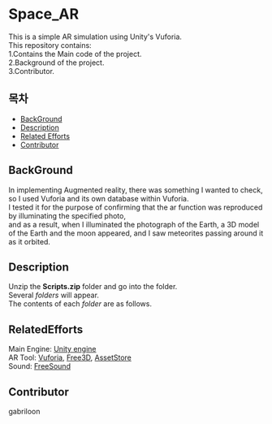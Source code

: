 # Space_AR
This is a simple AR simulation using Unity's Vuforia.<br>
This repository contains:<br>
	1.Contains the Main code of the project.<br>
	2.Background of the project.<br>
	3.Contributor.<br>
	
## 목차
- [BackGround](#BackGround)
- [Description](#Description)
- [Related Efforts](#RelatedEfforts)
- [Contributor](#Contributor)



## BackGround
In implementing Augmented reality, there was something I wanted to check, so I used Vuforia and its own database within Vuforia.<br>
I tested it for the purpose of confirming that the ar function was reproduced by illuminating the specified photo,<br>
and as a result, when I illuminated the photograph of the Earth, a 3D model of the Earth and the moon appeared, and I saw meteorites passing around it as it orbited.<br>

## Description
Unzip the **Scripts.zip** folder and go into the folder.<br>
Several *folders* will appear.<br>
The contents of each *folder* are as follows.<br>


## RelatedEfforts
Main Engine: [Unity engine](https://unity.com/kr)<br>
AR Tool: [Vuforia](https://developer.vuforia.com/),  [Free3D](https://free3d.com/),  [AssetStore](https://assetstore.unity.com/) <br>
Sound: [FreeSound](https://freesound.org/)
## Contributor
gabriloon
